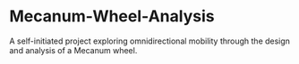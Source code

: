 # Mecanum-Wheel-Analysis
A self-initiated project exploring omnidirectional mobility through the design and analysis of a Mecanum wheel.
